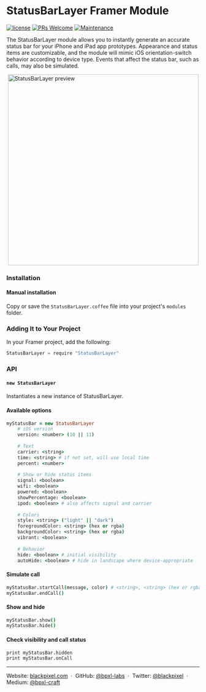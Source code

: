 # StatusBarLayer Framer Module

[![license](https://img.shields.io/github/license/bpxl-labs/RemoteLayer.svg)](https://opensource.org/licenses/MIT)
[![PRs Welcome](https://img.shields.io/badge/PRs-welcome-brightgreen.svg)](.github/CONTRIBUTING.md)
[![Maintenance](https://img.shields.io/maintenance/yes/2017.svg)]()

The StatusBarLayer module allows you to instantly generate an accurate status bar for your iPhone and iPad app prototypes. Appearance and status items are customizable, and the module will mimic iOS orientation-switch behavior according to device type. Events that affect the status bar, such as calls, may also be simulated.

<img src="https://cloud.githubusercontent.com/assets/935/23085407/44d08096-f52d-11e6-8d31-d9745537438b.gif" width="497" style="display: block; margin: auto" alt="StatusBarLayer preview" />

### Installation

#### Manual installation

Copy or save the `StatusBarLayer.coffee` file into your project's `modules` folder.

### Adding It to Your Project

In your Framer project, add the following:

```javascript
StatusBarLayer = require "StatusBarLayer"
```

### API

#### `new StatusBarLayer`

Instantiates a new instance of StatusBarLayer.

#### Available options

```coffeescript
myStatusBar = new StatusBarLayer
	# iOS version
	version: <number> (10 || 11)
	
	# Text
	carrier: <string>
	time: <string> # if not set, will use local time
	percent: <number>
	
	# Show or hide status items
	signal: <boolean>
	wifi: <boolean>
	powered: <boolean>
	showPercentage: <boolean>
	ipod: <boolean> # also affects signal and carrier
	
	# Colors
	style: <string> ("light" || "dark")
	foregroundColor: <string> (hex or rgba)
	backgroundColor: <string> (hex or rgba)
	vibrant: <boolean>
	
	# Behavior
	hide: <boolean> # initial visibility
	autoHide: <boolean> # hide in landscape where device-appropriate
```
	
#### Simulate call
```coffeescript
myStatusBar.startCall(message, color) # <string>, <string> (hex or rgba)
myStatusBar.endCall()
```

#### Show and hide
```coffeescript
myStatusBar.show()
myStatusBar.hide()
```
		
#### Check visibility and call status
```coffeescript
print myStatusBar.hidden
print myStatusBar.onCall
```

---

Website: [blackpixel.com](https://blackpixel.com) &nbsp;&middot;&nbsp;
GitHub: [@bpxl-labs](https://github.com/bpxl-labs/) &nbsp;&middot;&nbsp;
Twitter: [@blackpixel](https://twitter.com/blackpixel) &nbsp;&middot;&nbsp;
Medium: [@bpxl-craft](https://medium.com/bpxl-craft)
